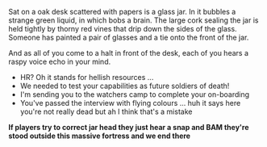 Sat on a oak desk scattered with papers is a glass jar. In it bubbles a strange green liquid, in which bobs a brain. The large cork sealing the jar is held tightly by thorny red vines that drip down the sides of the glass. Someone has painted a pair of glasses and a tie onto the front of the jar. 

And as all of you come to a halt in front of the desk, each of you hears a raspy voice echo in your mind.

* HR? Oh it stands for hellish resources ...
* We needed to test your capabilities as future soldiers of death!
* I'm sending you to the watchers camp to complete your on-boarding 
* You've passed the interview with flying colours ... huh it says here you're not really dead but ah I think that's a mistake

**If players try to correct jar head they just hear a snap and BAM they're stood outside this massive fortress and we end there**


